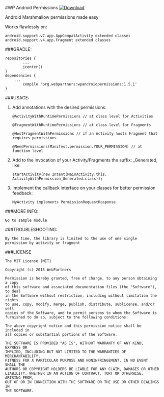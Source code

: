 #WP Android Permissions [ ![Download](https://api.bintray.com/packages/firezenk/maven/WPAndroidPermissions/images/download.svg) ](https://bintray.com/firezenk/maven/WPEditText/_latestVersion)

Android Marshmallow permissions made easy

Works flawlessly on:

	android.support.v7.app.AppCompatActivity extended classes
	android.support.v4.app.Fragment extended classes

###GRADLE:

 	repositories {
	    	...
	    	jcenter()
	}
	dependencies {
		...
	        compile 'org.webpartners:wpandroidpermissions:1.5.1'
	}

###USAGE:


1. Add annotations with the desired permissions:

	````
	@ActivityWithRuntimePermissions // at class level for Activities
	
	@FragmentWithRuntimePermissions // at class level for Fragments
	
	@HostFragmentWithPermissions // if an Activity hosts Fragment that requires permissions
	
	@NeedPermissions(Manifest.permission.YOUR_PERMISSION) // at function level
	````
	
2. Add to the invocation of your Activity/Fragments the suffix: _Generated, like:

	````
	startActivity(new Intent(MainActivity.this, ActivityWithPermission_Generated.class));
	````


3. Implement the callback interface on your classes for better permission feedback:

	````
	MyActivity implements PermissionRequestResponse
	````

###MORE INFO:

	Go to sample module
	
###TROUBLESHOOTING:

	By the time, the library is limited to the use of one single permission by activity or fragment


###LICENSE

````
The MIT License (MIT)

Copyright (c) 2015 WebPartners

Permission is hereby granted, free of charge, to any person obtaining a copy
of this software and associated documentation files (the "Software"), to deal
in the Software without restriction, including without limitation the rights
to use, copy, modify, merge, publish, distribute, sublicense, and/or sell
copies of the Software, and to permit persons to whom the Software is
furnished to do so, subject to the following conditions:

The above copyright notice and this permission notice shall be included in
all copies or substantial portions of the Software.

THE SOFTWARE IS PROVIDED "AS IS", WITHOUT WARRANTY OF ANY KIND, EXPRESS OR
IMPLIED, INCLUDING BUT NOT LIMITED TO THE WARRANTIES OF MERCHANTABILITY,
FITNESS FOR A PARTICULAR PURPOSE AND NONINFRINGEMENT. IN NO EVENT SHALL THE
AUTHORS OR COPYRIGHT HOLDERS BE LIABLE FOR ANY CLAIM, DAMAGES OR OTHER
LIABILITY, WHETHER IN AN ACTION OF CONTRACT, TORT OR OTHERWISE, ARISING FROM,
OUT OF OR IN CONNECTION WITH THE SOFTWARE OR THE USE OR OTHER DEALINGS IN
THE SOFTWARE.
````
